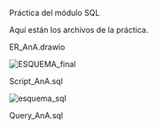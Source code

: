Práctica del módulo SQL

Aquí están los archivos de la práctica.

ER_AnA.drawio

![ESQUEMA_final](https://user-images.githubusercontent.com/100804318/206884607-edaae4b8-2196-4be7-8c6b-7d01774cd33e.PNG)

Script_AnA.sql

![esquema_sql](https://user-images.githubusercontent.com/100804318/206884618-e71404ae-c709-4927-8b41-00bc69b86fbb.PNG)


Query_AnA.sql
